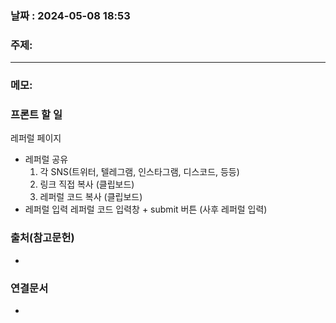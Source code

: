 
### 날짜 : 2024-05-08 18:53

### 주제: 

---
### 메모: 
### 프론트 할 일

레퍼럴 페이지
- 레퍼럴 공유
	1. 각 SNS(트위터, 텔레그램, 인스타그램, 디스코드, 등등)
	2. 링크 직접 복사 (클립보드)
	3. 레퍼럴 코드 복사 (클립보드)
- 레퍼럴 입력
	 레퍼럴 코드 입력창 + submit 버튼 (사후 레퍼럴 입력)








### 출처(참고문헌)
-

### 연결문서
-